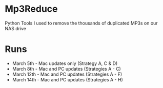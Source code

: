 # Mp3Reduce
Python Tools I used to remove the thousands of duplicated MP3s on our NAS drive

# Runs
- March 5th - Mac updates only (Strategy A, C & D)
- March 8th - Mac and PC updates (Strategies A - C)
- March 12th - Mac and PC updates (Strategies A - F)
- March 14th - Mac and PC updates (Strategies A - H)
